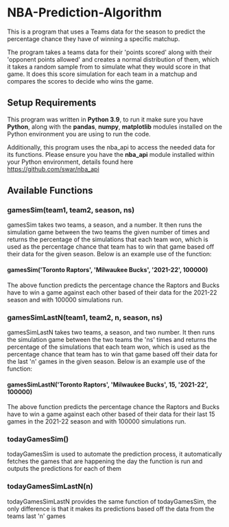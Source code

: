 # NBA-Prediction-Algorithm
This is a program that uses a Teams data for the season to predict the percentage chance they have of winning a specific matchup.

The program takes a teams data for their 'points scored' along with their 'opponent points allowed' and creates a normal distribution of them, which it takes a 
random sample from to simulate what they would score in that game. It does this score simulation for each team in a matchup and compares the scores to decide who wins the
game.

## Setup Requirements
This program was written in **Python 3.9**, to run it make sure you have **Python**, along with the **pandas**, **numpy**, **matplotlib** modules installed on the Python environment you are 
using to run the code.

Additionally, this program uses the nba_api to access the needed data for its functions. Please ensure you have the **nba_api** module installed within your Python
environment, details found here https://github.com/swar/nba_api 

## Available Functions
### gamesSim(team1, team2, season, ns)
gamesSim takes two teams, a season, and a number. It then runs the simulation game between the two teams the given number of times and returns the percentage of the
simulations that each team won, which is used as the percentage chance that team has to win that game based off their data for the given season. Below is an example
use of the function:
#### gamesSim('Toronto Raptors', 'Milwaukee Bucks', '2021-22', 100000)
The above function predicts the percentage chance the Raptors and Bucks have to win a game against each other based of their data for the 2021-22 season and with 100000
simulations run.

### gamesSimLastN(team1, team2, n, season, ns)
gamesSimLastN takes two teams, a season, and two number. It then runs the simulation game between the two teams the 'ns' times and returns the percentage of the
simulations that each team won, which is used as the percentage chance that team has to win that game based off their data for the last 'n' games in the given season.
Below is an example use of the function:
#### gamesSimLastN('Toronto Raptors', 'Milwaukee Bucks', 15, '2021-22', 100000)
The above function predicts the percentage chance the Raptors and Bucks have to win a game against each other based of their data for their last 15 games in the 
2021-22 season and with 100000 simulations run.

### todayGamesSim()
todayGamesSim is used to automate the prediction process, it automatically fetches the games that are happening the day the function is run and outputs the predictions
for each of them

### todayGamesSimLastN(n)
todayGamesSimLastN provides the same function of todayGamesSim, the only difference is that it makes its predictions based off the data from the teams last 'n' games
